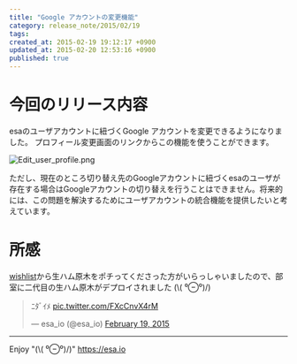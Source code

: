 ```yaml
---
title: "Google アカウントの変更機能"
category: release_note/2015/02/19
tags: 
created_at: 2015-02-19 19:12:17 +0900
updated_at: 2015-02-20 12:53:16 +0900
published: true
---
```


# 今回のリリース内容

esaのユーザアカウントに紐づくGoogle アカウントを変更できるようになりました。
プロフィール変更画面のリンクからこの機能を使うことができます。

![Edit_user_profile.png](https://img.esa.io/uploads/production/pictures/105/5125/image/91fc740961db3e4dfea95f578f51f5e0.png)

ただし、現在のところ切り替え先のGoogleアカウントに紐づくesaのユーザが存在する場合はGoogleアカウントの切り替えを行うことはできません。将来的には、この問題を解決するためにユーザアカウントの統合機能を提供したいと考えています。

# 所感
[wishlist](http://www.amazon.co.jp/registry/wishlist/WNWEGOU2X5FS)から生ハム原木をポチってくださった方がいらっしゃいましたので、部室に二代目の生ハム原木がデプロイされました (\\( ⁰⊖⁰)/)

<blockquote class="twitter-tweet" lang="en"><p>ﾆﾀﾞｲﾒ <a href="http://t.co/FXcCnvX4rM">pic.twitter.com/FXcCnvX4rM</a></p>&mdash; esa_io (@esa_io) <a href="https://twitter.com/esa_io/status/568355709806456832">February 19, 2015</a></blockquote>
<script async src="//platform.twitter.com/widgets.js" charset="utf-8"></script>

---
Enjoy "(\\( ⁰⊖⁰)/)"
https://esa.io
